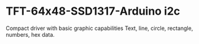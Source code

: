 # TFT-64x48-SSD1317-Arduino i2c 
Compact driver with basic graphic capabilities
Text, line, circle, rectangle, numbers, hex data.
